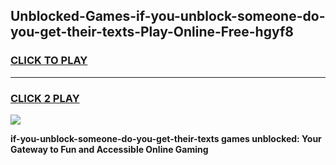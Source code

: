 
## Unblocked-Games-if-you-unblock-someone-do-you-get-their-texts-Play-Online-Free-hgyf8
<h3>
<a href="https://premium76.site?title=if-you-unblock-someone-do-you-get-their-texts&ref=26A">CLICK TO PLAY</a></h3>
<hr>

<h3>
<a href="https://premium76.site?title=if-you-unblock-someone-do-you-get-their-texts&ref=26A">CLICK 2 PLAY</a>
  
</h3>

<a href="https://premium76.site?title=if-you-unblock-someone-do-you-get-their-texts&ref=26A"><img src="https://clearcache.store/games.png"></a>


**if-you-unblock-someone-do-you-get-their-texts games unblocked: Your Gateway to Fun and Accessible Online Gaming**
